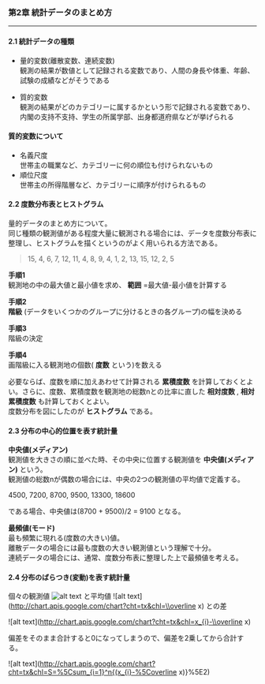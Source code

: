 ### 第2章 統計データのまとめ方
---

#### 2.1 統計データの種類  
* 量的変数(離散変数、連続変数)  
観測の結果が数値として記録される変数であり、人間の身長や体重、年齢、試験の成績などがそうである  

* 質的変数  
観測の結果がどのカテゴリーに属するかという形で記録される変数であり、内閣の支持不支持、学生の所属学部、出身都道府県などが挙げられる  

#### 質的変数について  
* 名義尺度  
世帯主の職業など、カテゴリーに何の順位も付けられないもの  
* 順位尺度  
世帯主の所得階層など、カテゴリーに順序が付けられるもの  


#### 2.2 度数分布表とヒストグラム  
量的データのまとめ方について。  
同じ種類の観測値がある程度大量に観測される場合には、データを度数分布表に整理し、ヒストグラムを描くというのがよく用いられる方法である。  

> 15, 4, 6, 7, 12, 11, 4, 8, 9, 4, 1, 2, 13, 15, 12, 2, 5  

**手順1**  
観測地の中の最大値と最小値を求め、 **範囲** =最大値-最小値を計算する  

**手順2**  
**階級** (データをいくつかのグループに分けるときの各グループ)の幅を決める  

**手順3**  
階級の決定  

**手順4**  
画階級に入る観測地の個数( **度数** という)を数える  

必要ならば、度数を順に加えあわせて計算される **累積度数** を計算しておくとよい。さらに、度数、累積度数を観測地の総数nとの比率に直した **相対度数** , **相対累積度数** も計算しておくとよい。  
度数分布を図にしたのが **ヒストグラム** である。  

#### 2.3 分布の中心的位置を表す統計量  

**中央値(メディアン)**  
観測値を大きさの順に並べた時、その中央に位置する観測値を **中央値(メディアン)** という。  
観測値の総数nが偶数の場合には、中央の2つの観測値の平均値で定義する。  

4500, 7200, 8700, 9500, 13300, 18600  

である場合、中央値は(8700 + 9500)/2 = 9100 となる。  

**最頻値(モード)**  
最も頻繁に現れる(度数の大きい)値。  
離散データの場合には最も度数の大きい観測値という理解で十分。  
連続データの場合には、通常、度数分布表に整理した上で最頻値を考える。  

#### 2.4 分布のばらつき(変動)を表す統計量  
個々の観測値 ![alt text](http://chart.apis.google.com/chart?cht=tx&chl=x_{i}) と平均値 ![alt text](http://chart.apis.google.com/chart?cht=tx&chl=\\overline x) との差  

![alt text](http://chart.apis.google.com/chart?cht=tx&chl=x_{i}-\\overline x)  

偏差をそのまま合計すると0になってしまうので、偏差を2乗してから合計する。

![alt text](http://chart.apis.google.com/chart?cht=tx&chl=S=%5Csum_{i=1}^n{(x_{i}-%5Coverline x)}%5E2)  




